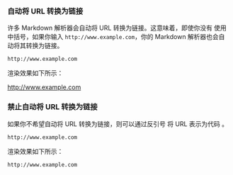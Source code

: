 ### 自动将 URL 转换为链接

许多 Markdown 解析器会自动将 URL 转换为链接。这意味着，即使你没有 使用中括号，如果你输入 `http://www.example.com`，你的 Markdown 解析器也会自动将其转换为链接。

`http://www.example.com`

渲染效果如下所示：

http://www.example.com

### 禁止自动将 URL 转换为链接

如果你不希望自动将 URL 转换为链接，则可以通过反引号 将 URL 表示为代码 。

`http://www.example.com`

渲染效果如下所示：

`http://www.example.com`